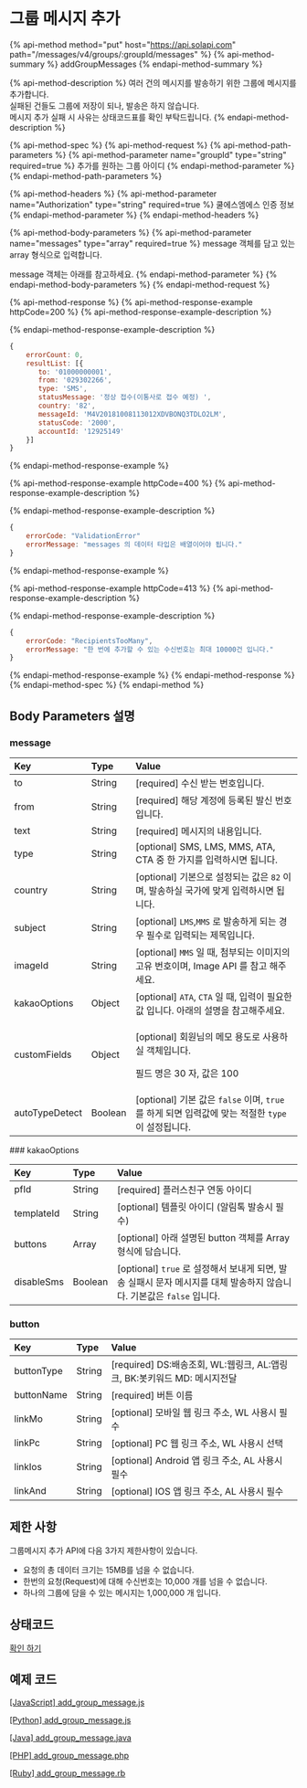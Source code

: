 # 그룹 메시지 추가

{% api-method method="put" host="https://api.solapi.com" path="/messages/v4/groups/:groupId/messages" %}
{% api-method-summary %}
addGroupMessages
{% endapi-method-summary %}

{% api-method-description %}
여러 건의 메시지를 발송하기 위한 그룹에 메시지를 추가합니다.  
실패된 건들도 그룹에 저장이 되나, 발송은 하지 않습니다.  
메시지 추가 실패 시 사유는 상태코드표를 확인 부탁드립니다.
{% endapi-method-description %}

{% api-method-spec %}
{% api-method-request %}
{% api-method-path-parameters %}
{% api-method-parameter name="groupId" type="string" required=true %}
추가를 원하는 그룹 아이디
{% endapi-method-parameter %}
{% endapi-method-path-parameters %}

{% api-method-headers %}
{% api-method-parameter name="Authorization" type="string" required=true %}
쿨에스엠에스 인증 정보
{% endapi-method-parameter %}
{% endapi-method-headers %}

{% api-method-body-parameters %}
{% api-method-parameter name="messages" type="array" required=true %}
message 객체를 담고 있는 array 형식으로 입력합니다.  
  
message 객체는 아래를 참고하세요.
{% endapi-method-parameter %}
{% endapi-method-body-parameters %}
{% endapi-method-request %}

{% api-method-response %}
{% api-method-response-example httpCode=200 %}
{% api-method-response-example-description %}

{% endapi-method-response-example-description %}

```javascript
{
    errorCount: 0,
    resultList: [{
       to: '01000000001',
       from: '029302266',
       type: 'SMS',
       statusMessage: '정상 접수(이통사로 접수 예정) ',
       country: '82',
       messageId: 'M4V20181008113012XDVBONQ3TDLO2LM',
       statusCode: '2000',
       accountId: '12925149'
    }]
}

```
{% endapi-method-response-example %}

{% api-method-response-example httpCode=400 %}
{% api-method-response-example-description %}

{% endapi-method-response-example-description %}

```javascript
{
    errorCode: "ValidationError"
    errorMessage: "messages 의 데이터 타입은 배열이어야 됩니다."
}
```
{% endapi-method-response-example %}

{% api-method-response-example httpCode=413 %}
{% api-method-response-example-description %}

{% endapi-method-response-example-description %}

```javascript
{
    errorCode: "RecipientsTooMany",
    errorMessage: "한 번에 추가할 수 있는 수신번호는 최대 10000건 입니다."
}
```
{% endapi-method-response-example %}
{% endapi-method-response %}
{% endapi-method-spec %}
{% endapi-method %}

## Body Parameters 설명

### message

<table>
  <thead>
    <tr>
      <th style="text-align:left">Key</th>
      <th style="text-align:left">Type</th>
      <th style="text-align:left">Value</th>
    </tr>
  </thead>
  <tbody>
    <tr>
      <td style="text-align:left">to</td>
      <td style="text-align:left">String</td>
      <td style="text-align:left">[required] &#xC218;&#xC2E0; &#xBC1B;&#xB294; &#xBC88;&#xD638;&#xC785;&#xB2C8;&#xB2E4;.</td>
    </tr>
    <tr>
      <td style="text-align:left">from</td>
      <td style="text-align:left">String</td>
      <td style="text-align:left">[required] &#xD574;&#xB2F9; &#xACC4;&#xC815;&#xC5D0; &#xB4F1;&#xB85D;&#xB41C;
        &#xBC1C;&#xC2E0; &#xBC88;&#xD638; &#xC785;&#xB2C8;&#xB2E4;.</td>
    </tr>
    <tr>
      <td style="text-align:left">text</td>
      <td style="text-align:left">String</td>
      <td style="text-align:left">[required] &#xBA54;&#xC2DC;&#xC9C0;&#xC758; &#xB0B4;&#xC6A9;&#xC785;&#xB2C8;&#xB2E4;.</td>
    </tr>
    <tr>
      <td style="text-align:left">type</td>
      <td style="text-align:left">String</td>
      <td style="text-align:left">[optional] SMS, LMS, MMS, ATA, CTA &#xC911; &#xD55C; &#xAC00;&#xC9C0;&#xB97C;
        &#xC785;&#xB825;&#xD558;&#xC2DC;&#xBA74; &#xB429;&#xB2C8;&#xB2E4;.</td>
    </tr>
    <tr>
      <td style="text-align:left">country</td>
      <td style="text-align:left">String</td>
      <td style="text-align:left">[optional] &#xAE30;&#xBCF8;&#xC73C;&#xB85C; &#xC124;&#xC815;&#xB418;&#xB294;
        &#xAC12;&#xC740; <code>82</code> &#xC774;&#xBA70;, &#xBC1C;&#xC1A1;&#xD558;&#xC2E4;
        &#xAD6D;&#xAC00;&#xC5D0; &#xB9DE;&#xAC8C; &#xC785;&#xB825;&#xD558;&#xC2DC;&#xBA74;
        &#xB429;&#xB2C8;&#xB2E4;.</td>
    </tr>
    <tr>
      <td style="text-align:left">subject</td>
      <td style="text-align:left">String</td>
      <td style="text-align:left">[optional] <code>LMS</code>,<code>MMS</code> &#xB85C; &#xBC1C;&#xC1A1;&#xD558;&#xAC8C;
        &#xB418;&#xB294; &#xACBD;&#xC6B0; &#xD544;&#xC218;&#xB85C; &#xC785;&#xB825;&#xB418;&#xB294;
        &#xC81C;&#xBAA9;&#xC785;&#xB2C8;&#xB2E4;.</td>
    </tr>
    <tr>
      <td style="text-align:left">imageId</td>
      <td style="text-align:left">String</td>
      <td style="text-align:left">[optional] <code>MMS</code> &#xC77C; &#xB54C;, &#xCCA8;&#xBD80;&#xB418;&#xB294;
        &#xC774;&#xBBF8;&#xC9C0;&#xC758; &#xACE0;&#xC720; &#xBC88;&#xD638;&#xC774;&#xBA70;,
        Image API &#xB97C; &#xCC38;&#xACE0; &#xD574;&#xC8FC;&#xC138;&#xC694;.</td>
    </tr>
    <tr>
      <td style="text-align:left">kakaoOptions</td>
      <td style="text-align:left">Object</td>
      <td style="text-align:left">[optional] <code>ATA</code>, <code>CTA</code> &#xC77C; &#xB54C;, &#xC785;&#xB825;&#xC774;
        &#xD544;&#xC694;&#xD55C; &#xAC12; &#xC785;&#xB2C8;&#xB2E4;. &#xC544;&#xB798;&#xC758;
        &#xC124;&#xBA85;&#xC744; &#xCC38;&#xACE0;&#xD574;&#xC8FC;&#xC138;&#xC694;.</td>
    </tr>
    <tr>
      <td style="text-align:left">customFields</td>
      <td style="text-align:left">Object</td>
      <td style="text-align:left">
        <p>[optional] &#xD68C;&#xC6D0;&#xB2D8;&#xC758; &#xBA54;&#xBAA8; &#xC6A9;&#xB3C4;&#xB85C;
          &#xC0AC;&#xC6A9;&#xD558;&#xC2E4; &#xAC1D;&#xCCB4;&#xC785;&#xB2C8;&#xB2E4;.</p>
        <p>&#xD544;&#xB4DC; &#xBA85;&#xC740; 30 &#xC790;, &#xAC12;&#xC740; 100</p>
      </td>
    </tr>
    <tr>
      <td style="text-align:left">autoTypeDetect</td>
      <td style="text-align:left">Boolean</td>
      <td style="text-align:left">[optional] &#xAE30;&#xBCF8; &#xAC12;&#xC740; <code>false</code> &#xC774;&#xBA70;, <code>true</code> &#xB97C;
        &#xD558;&#xAC8C; &#xB418;&#xBA74; &#xC785;&#xB825;&#xAC12;&#xC5D0; &#xB9DE;&#xB294;
        &#xC801;&#xC808;&#xD55C; <code>type</code> &#xC774; &#xC124;&#xC815;&#xB429;&#xB2C8;&#xB2E4;.</td>
    </tr>
  </tbody>
</table>### kakaoOptions

| Key | Type | Value |
| :--- | :--- | :--- |
| pfId | String | \[required\] 플러스친구 연동 아이디 |
| templateId | String | \[optional\] 템플릿 아이디 \(알림톡 발송시 필수\) |
| buttons | Array | \[optional\] 아래 설명된 button 객체를 Array 형식에 담습니다. |
| disableSms | Boolean | \[optional\] `true` 로 설정해서 보내게 되면, 발송 실패시 문자 메시지를 대체 발송하지 않습니다. 기본값은 `false` 입니다. |

### button

| Key | Type | Value |
| :--- | :--- | :--- |
| buttonType | String | \[required\] DS:배송조회, WL:웹링크, AL:앱링크, BK:봇키워드 MD: 메시지전달 |
| buttonName | String | \[required\] 버튼 이름 |
| linkMo | String | \[optional\] 모바일 웹 링크 주소, WL 사용시 필수 |
| linkPc | String | \[optional\] PC 웹 링크 주소, WL 사용시 선택 |
| linkIos | String | \[optional\] Android 앱 링크 주소, AL 사용시 필수 |
| linkAnd | String | \[optional\] IOS 앱 링크 주소, AL 사용시 필수 |

## 제한 사항

그룹메시지 추가 API에 다음 3가지 제한사항이 있습니다.

* 요청의 총 데이터 크기는 15MB를 넘을 수 없습니다.
* 한번의 요청\(Request\)에 대해 수신번호는 10,000 개를 넘을 수 없습니다.
* 하나의 그룹에 담을 수 있는 메시지는 1,000,000 개 입니다.

## 상태코드

[확인 하기](../../message-status-codes.md#undefined)

## 예제 코드

[\[JavaScript\] add\_group\_message.js](https://github.com/solapi/examples/blob/master/javascript/add_group_message.js)

[\[Python\] add\_group\_message.js](https://github.com/solapi/examples/blob/master/python/group/)

[\[Java\] add\_group\_message.java](https://github.com/solapi/examples/tree/master/java)

[\[PHP\] add\_group\_message.php](https://github.com/solapi/examples/blob/master/php/add_group_message.php)

[\[Ruby\] add\_group\_message.rb](https://github.com/solapi/examples/blob/master/ruby/add_group_message.rb)

